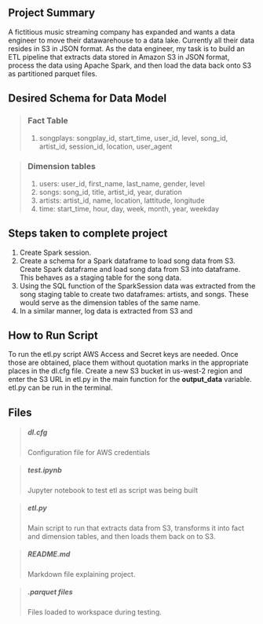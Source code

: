 ## Project Summary

A fictitious music streaming company has expanded and wants a data engineer to
move their datawarehouse to a data lake. Currently all their data resides in
S3 in JSON format.  As the data engineer, my task is to build an ETL pipeline 
that extracts data stored in Amazon S3 in JSON format, process the data using 
Apache Spark, and then load the data back onto S3 as partitioned parquet files.

## Desired Schema for Data Model

> ### Fact Table
> 
> 1. songplays:  songplay_id, start_time, user_id, level, song_id, artist_id, session_id, location, user_agent

> ### Dimension tables
> 1. users: user_id, first_name, last_name, gender, level
> 2. songs:  song_id, title, artist_id, year, duration
> 3. artists:  artist_id, name, location, lattitude, longitude
> 4. time:  start_time, hour, day, week, month, year, weekday

## Steps taken to complete project

1. Create Spark session.
2. Create a schema for a Spark dataframe to load song data from S3. 
   Create Spark dataframe and load song data from S3 into dataframe.
   This behaves as a staging table for the song data.
3. Using the SQL function of the SparkSession data was extracted from
   the song staging table to create two dataframes: artists, and songs.
   These would serve as the dimension tables of the same name.
4. In a similar manner, log data is extracted from S3 and 

## How to Run Script

To run the etl.py script AWS Access and Secret keys are needed.  Once
those are obtained, place them without quotation marks in the appropriate 
places in the dl.cfg file. Create a new S3 bucket in us-west-2 region and 
enter the S3 URL in etl.py in the main function for the **output_data** variable.
etl.py can be run in the terminal.

## Files

> ##### dl.cfg
> Configuration file for AWS credentials

> ##### test.ipynb
> Jupyter notebook to test etl as script was being built

> ##### etl.py
> Main script to run that extracts data from S3, transforms it into fact and
> dimension tables, and then loads them back on to S3.

> ##### README.md
> Markdown file explaining project.

> ##### .parquet files
> Files loaded to workspace during testing.
